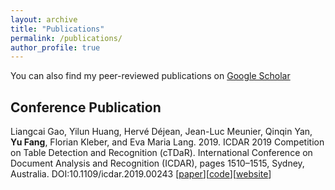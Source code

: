 ```yaml
---
layout: archive
title: "Publications"
permalink: /publications/
author_profile: true
---
```


You can also find my peer-reviewed publications on [Google Scholar](https://scholar.google.com/citations?user=I2BwLqQAAAAJ&hl=en)

## Conference Publication

Liangcai Gao, Yilun Huang, Hervé Déjean, Jean-Luc Meunier, Qinqin Yan, **Yu Fang**, Florian Kleber, and Eva Maria Lang. 2019. ICDAR 2019 Competition on Table Detection and Recognition (cTDaR). International Conference on Document Analysis and Recognition (ICDAR), pages 1510–1515, Sydney, Australia. DOI:10.1109/icdar.2019.00243 [[paper](https://ieeexplore.ieee.org/document/8978120)][[code](https://github.com/cndplab-founder/ctdar_measurement_tool)][[website](https://cndplab-founder.github.io/cTDaR2019/)]


<!-- ## Journal Paper -->
<!-- ## Preprint -->

